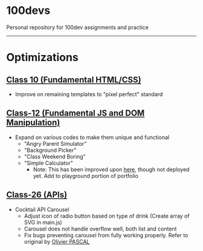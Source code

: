 # 100devs
Personal repository for 100dev assignments and practice

---

# Optimizations

## [Class 10 (Fundamental HTML/CSS)](https://github.com/danvgar/100devs/tree/main/class-10)
 - Improve on remaining templates to "pixel perfect" standard

## [Class-12 (Fundamental JS and DOM Manipulation)](https://github.com/danvgar/100devs/tree/main/class-12)
 - Expand on various codes to make them unique and functional
     - "Angry Parent Simulator"
     - "Background Picker"
     - "Class Weekend Boring"
     - "Simple Calculator"
         - Note: This has been improved upon [here](https://github.com/danvgar/100devs-calculator), though not deployed yet. Add to playground portion of portfolio

## [Class-26 (APIs)](https://github.com/danvgar/100devs/tree/main/class-26)
 - Cocktail API Carousel 
     - Adjust icon of radio button based on type of drink (Create array of SVG in main.js)
     - Carousel does not handle overflow well, both list and content
     - Fix bugs preventing carousel from fully working properly. Refer to original by [Olivier PASCAL](https://codepen.io/pascaloliv/pen/LVZaeE)
<!---
---

## Class 10 - HTML/CSS Practice
*Goal is to progressively improve website HTML/CSS layouts overtime to greater accuracy*
 - [Layout Photos](https://github.com/danvgar/100devs/tree/main/class-07/_layout-photos)
1. [BBC Website](https://danvgar.github.io/100devs/class-10/layout_bbc/)
2. [Khan Academy](https://danvgar.github.io/100devs/class-10/layout_khan/)
3. [Tech Crunch](https://danvgar.github.io/100devs/class-10/layout_techcrunch/)
4. [Level Ground](https://danvgar.github.io/100devs/class-10/layout_levelground/)
5. [Source Template](https://danvgar.github.io/100devs/class-10/layout_source/)
6. [Salon Template](https://danvgar.github.io/100devs/class-10/layout_salon/)
7. [Restaurant Template](https://danvgar.github.io/100devs/class-07/layout_restaurant/)
8. [Simple Site Lab](https://danvgar.github.io/100devs/class-07/layout_simplesitelab/)

## Class 12 - Basic JS Practice
*Goal is to customize code overtime and make it your own*
1. [Angry Parent Simulator](https://danvgar.github.io/100devs/class-12/angry-parent-simulator)
2. [Background Picker](https://danvgar.github.io/100devs/class-12/background-picker)
3. [Class Weekend Boring](https://danvgar.github.io/100devs/class-12/class-weekend-boring)
4. [Simple Calculator](https://danvgar.github.io/100devs/class-12/simple-calculator)

--->
